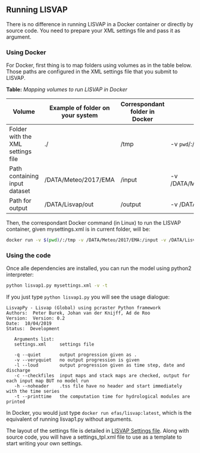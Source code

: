 ## Running LISVAP

There is no difference in running LISVAP in a Docker container or directly by source code. You need to prepare your XML settings file and pass it as argument.

### Using Docker

For Docker, first thing is to map folders using volumes as in the table below. Those paths are configured in the XML settings file that you submit to LISVAP.


   **Table:** *Mapping volumes to run LISVAP in Docker*
   

| Volume                            |  Example of folder on your system |  Correspondant folder in Docker | Mapping                        |
| --------------------------------- | --------------------------------- | ------------------------------- | ------------------------------ |
| Folder with the XML settings file | ./                                | /tmp                            | -v `pwd`/:/tmp                 |
| Path containing input dataset     | /DATA/Meteo/2017/EMA              | /input                          | -v /DATA/Meteo/2017/EMA:/input |
| Path for output                   | /DATA/Lisvap/out                  | /output                         | -v /DATA/Lisvap/out:/output    |

Then, the correspondant Docker command (in Linux) to run the LISVAP container, given mysettings.xml is in current folder, will be:

```bash
docker run -v $(pwd)/:/tmp -v /DATA/Meteo/2017/EMA:/input -v /DATA/Lisvap/out:/output efas/lisvap:latest /tmp/mysettings.xml
```

### Using the code

Once alle dependencies are installed, you can run the model using python2 interpreter:

```bash
python lisvap1.py mysettings.xml -v -t
```

If you just type `python lisvap1.py` you will see the usage dialogue:

 ```console
LisvapPy - Lisvap (Global) using pcraster Python framework
Authors:  Peter Burek, Johan van der Knijff, Ad de Roo
Version:  Version: 0.2
Date:  10/04/2019
Status:  Development

    Arguments list:
    settings.xml     settings file

    -q --quiet       output progression given as .
    -v --veryquiet   no output progression is given
    -l --loud        output progression given as time step, date and discharge
    -c --checkfiles  input maps and stack maps are checked, output for each input map BUT no model run
    -h --noheader    .tss file have no header and start immediately with the time series
    -t --printtime   the computation time for hydrological modules are printed

 ```
In Docker, you would just type `docker run efas/lisvap:latest`, which is the equivalent of running lisvap1.py without arguments.

The layout of the settings file is detailed in [LISVAP Settings file](/5_LISVAP_settingsfile).
Along with source code, you will have a settings_tpl.xml file to use as a template to start writing your own settings.